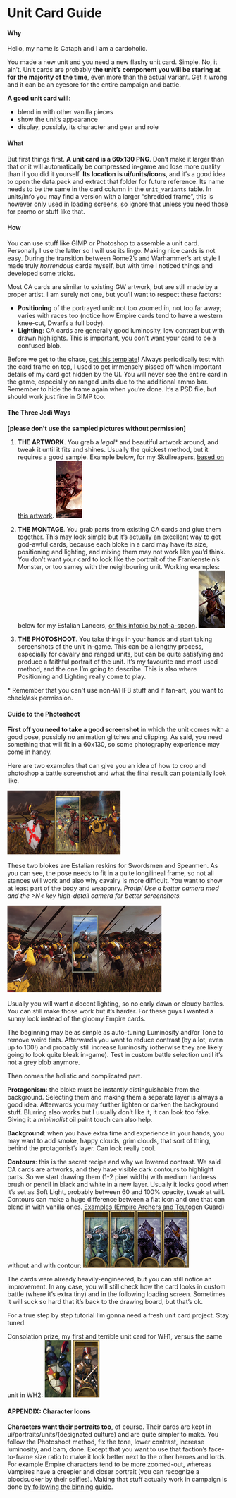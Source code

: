 # Unit Card Guide

#### Why

Hello, my name is Cataph and I am a cardoholic.

You made a new unit and you need a new flashy unit card. Simple. No, it ain’t.
Unit cards are probably **the unit’s component you will be staring at for the majority of the time**, even more than the actual variant. Get it wrong and it can be an eyesore for the entire campaign and battle. 

**A good unit card will**:
- blend in with other vanilla pieces
- show the unit’s appearance
- display, possibly, its character and gear and role

#### What

But first things first. 
**A unit card is a 60x130 PNG**. Don’t make it larger than that or it will automatically be compressed in-game and lose more quality than if you did it yourself.
**Its location is ui/units/icons**, and it’s a good idea to open the data.pack and extract that folder for future reference. Its name needs to be the same in the card column in the `unit_variants` table. 
In units/info you may find a version with a larger “shredded frame”, this is however only used in loading screens, so ignore that unless you need those for promo or stuff like that.

#### How

You can use stuff like GIMP or Photoshop to assemble a unit card. Personally I use the latter so I will use its lingo. 
Making nice cards is not easy. During the transition between Rome2’s and Warhammer’s art style I made truly *horrendous* cards myself, but with time I noticed things and developed some tricks.

Most CA cards are similar to existing GW artwork, but are still made by a proper artist. I am surely not one, but you’ll want to respect these factors:
- **Positioning** of the portrayed unit: not too zoomed in, not too far away; varies with races too (notice how Empire cards tend to have a western knee-cut, Dwarfs a full body).
- **Lighting**: CA cards are generally good luminosity, low contrast but with drawn highlights. This is important, you don’t want your card to be a confused blob.

Before we get to the chase, [get this template][unit_card_template]! Always periodically test with the card frame on top, I used to get immensely pissed off when important details of my card got hidden by the UI. You will never see the entire card in the game, especially on ranged units due to the additional ammo bar. Remember to hide the frame again when you’re done. It’s a PSD file, but should work just fine in GIMP too.

#### The Three Jedi Ways

**[please don't use the sampled pictures without permission]**

1. **THE ARTWORK**. You grab a *legal*\* and beautiful artwork around, and tweak it until it fits and shines. Usually the quickest method, but it requires a good sample. Example below, for my Skullreapers, [based on this artwork][example_1].
![skullreepz][img_1]

2. **THE MONTAGE**. You grab parts from existing CA cards and glue them together. This may look simple but it’s actually an excellent way to get god-awful cards, because each bloke in a card may have its size, positioning and lighting, and mixing them may not work like you’d think. You don’t want your card to look like the portrait of the Frankenstein’s Monster, or too samey with the neighbouring unit.
Working examples: below for my Estalian Lancers, [or this infopic by not-a-spoon][example_2].
![lancels][img_2]

3. **THE PHOTOSHOOT**. You take things in your hands and start taking screenshots of the unit in-game. This can be a lengthy process, especially for cavalry and ranged units, but can be quite satisfying and produce a faithful portrait of the unit. It’s my favourite and most used method, and the one I’m going to describe.
This is also where Positioning and Lighting really come to play. 

\* Remember that you can't use non-WHFB stuff and if fan-art, you want to check/ask permission.

#### Guide to the Photoshoot

**First off you need to take a good screenshot** in which the unit comes with a good pose, possibly no animation glitches and clipping. As said, you need something that will fit in a 60x130, so some photography experience may come in handy. 

Here are two examples that can give you an idea of how to crop and photoshop a battle screenshot and what the final result can potentially look like.

![ayy][ps_1]

These two blokes are Estalian reskins for Swordsmen and Spearmen. As you can see, the pose needs to fit in a quite longilineal frame, so not all stances will work and also why cavalry is more difficult. You want to show at least part of the body and weaponry. 
*Protip! Use a better camera mod and the >N< key high-detail camera for better screenshots.*

![bee][ps_2]

Usually you will want a decent lighting, so no early dawn or cloudy battles. You can still make those work but it’s harder. For these guys I wanted a sunny look instead of the gloomy Empire cards.

The beginning may be as simple as auto-tuning Luminosity and/or Tone to remove weird tints. 
Afterwards you want to reduce contrast (by a lot, even up to 100!) and probably still increase luminosity (otherwise they are likely going to look quite bleak in-game).
Test in custom battle selection until it’s not a grey blob anymore.

Then comes the holistic and complicated part.

**Protagonism**: the bloke must be instantly distinguishable from the background. Selecting them and making them a separate layer is always a good idea. Afterwards you may further lighten or darken the background stuff. Blurring also works but I usually don’t like it, it can look too fake. Giving it a *minimalist* oil paint touch can also help.

**Background**: when you have extra time and experience in your hands, you may want to add smoke, happy clouds, grim clouds, that sort of thing, behind the protagonist’s layer. Can look really cool.

**Contours**: this is the secret recipe and why we lowered contrast. We said CA cards are artworks, and they have visible dark contours to highlight parts. So we start drawing them (1-2 pixel width) with medium hardness brush or pencil in black and white in a new layer. Usually it looks good when it’s set as Soft Light, probably between 60 and 100% opacity, tweak at will. Contours can make a huge difference between a flat icon and one that can blend in with vanilla ones. 
Examples (Empire Archers and Teutogen Guard) without and with contour: 
![yaaaas][contour]

The cards were already heavily-engineered, but you can still notice an improvement.
In any case, you will still check how the card looks in custom battle (where it’s extra tiny) and in the following loading screen. Sometimes it will suck so hard that it’s back to the drawing board, but that’s ok.

For a true step by step tutorial I’m gonna need a fresh unit card project. Stay tuned.

Consolation prize, my first and terrible unit card for WH1, versus the same unit in WH2:
![rip][rip] ![yay][yay]

#### APPENDIX: Character Icons

**Characters want their portraits too**, of course. 
Their cards are kept in ui/portraits/units/(designated culture) and are quite simpler to make. You follow the Photoshoot method, fix the tone, lower contrast, increase luminosity, and bam, done. Except that you want to use that faction’s face-to-frame size ratio to make it look better next to the other heroes and lords. For example Empire characters tend to be more zoomed-out, whereas Vampires have a creepier and closer portrait (you can recognize a bloodsucker by their selfies).
Making that stuff actually work in campaign is done [by following the binning guide][thebinningguide].

[unit_card_template]: files/template.psd

[example_1]: https://vignette.wikia.nocookie.net/warhammerfb/images/7/76/BORKIL.jpg/revision/latest?cb=20130829160001
[img_1]: images/1_3-01.png

[example_2]: https://cdn.discordapp.com/attachments/374122686034477057/452435403610259457/berserker_champion.png
[img_2]: images/1_3-02.png

[ps_1]: images/1_3-03.png
[ps_2]: images/1_3-04.png

[contour]: images/1_3-05.png

[rip]: images/1_3-06.png
[yay]: images/1_3-07.png

[thebinningguide]: https://steamcommunity.com/sharedfiles/filedetails/?id=1194811468